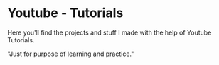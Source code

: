 # Youtube - Tutorials
Here you'll find the projects and stuff I made with the help of Youtube Tutorials.

"Just for purpose of learning and practice."
